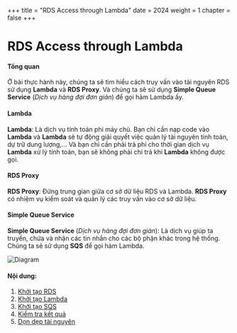 +++
title = "RDS Access through Lambda"
date = 2024
weight = 1
chapter = false
+++

# RDS Access through Lambda

#### Tổng quan

Ở bài thực hành này, chúng ta sẽ tìm hiểu cách truy vấn vào tài nguyên RDS sử dụng **Lambda** và **RDS Proxy**. Và chúng ta sẽ sử dụng **Simple Queue Service** (*Dịch vụ hàng đợi đơn giản*) để gọi hàm Lambda ấy.


#### Lambda
**Lambda**: Là dịch vụ tính toán phi máy chủ. Bạn chỉ cần nạp code vào **Lambda** và **Lambda** sẽ tự động giải quyết việc quản lý tài nguyên tính toán, dự trữ dung lượng,... Và bạn chỉ cần phải trả phí cho thời gian dịch vụ **Lambda** xử lý tính toán, bạn sẽ không phải chi trả khi **Lambda** không được gọi.

#### RDS Proxy
**RDS Proxy**: Đứng trung gian giữa cơ sở dữ liệu RDS và Lambda. **RDS Proxy** có nhiệm vụ kiểm soát và quản lý các truy vấn vào cơ sở dữ liệu.

#### Simple Queue Service
**Simple Queue Service** (*Dịch vụ hàng đợi đơn giản*): Là dịch vụ giúp ta truyền, chứa và nhận các tin nhắn cho các bộ phận khác trong hệ thống. Chúng ta sẽ sử dụng **SQS** để gọi hàm Lambda.

  ![Diagram](/images/0/0.1.png)

#### Nội dung:
1. [Khởi tạo RDS](1-rds)
2. [Khởi tạo Lambda](2-lambda)
3. [Khởi tạo SQS](3-sqs)
4. [Kiểm tra kết quả](4-testing)
5. [Dọn dẹp tài nguyên](5-clean-up) 
